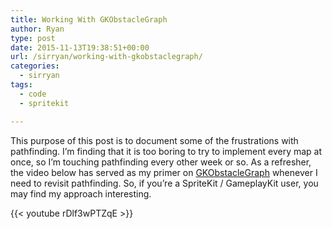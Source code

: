 ```yaml
---
title: Working With GKObstacleGraph
author: Ryan
type: post
date: 2015-11-13T19:38:51+00:00
url: /sirryan/working-with-gkobstaclegraph/
categories:
  - sirryan
tags:
  - code
  - spritekit

---
```

This purpose of this post is to document some of the frustrations with pathfinding. I&#8217;m finding that it is too boring to try to implement every map at once, so I&#8217;m touching pathfinding every other week or so. As a refresher, the video below has served as my primer on <a href="https://developer.apple.com/library/prerelease/ios/documentation/GameplayKit/Reference/GKObstacleGraph_Class/index.html#//apple_ref/occ/cl/GKObstacleGraph" target="_blank">GKObstacleGraph</a> whenever I need to revisit pathfinding. So, if you&#8217;re a SpriteKit / GameplayKit user, you may find my approach interesting.
<!--more-->

<div class="inlineimg">
  {{< youtube rDlf3wPTZqE >}}
</div>